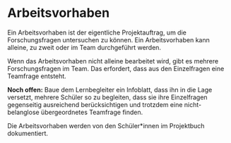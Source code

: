 # Arbeitsvorhaben

Ein Arbeitsvorhaben ist der eigentliche Projektauftrag, um die Forschungsfragen untersuchen zu können. Ein Arbeitsvorhaben kann alleine, zu zweit oder im Team durchgeführt werden. 

Wenn das Arbeitsvorhaben nicht alleine bearbeitet wird, gibt es mehrere Forschungsfragen im Team. Das erfordert, dass aus den Einzelfragen eine Teamfrage entsteht.

**Noch offen:** Baue dem Lernbegleiter ein Infoblatt, dass ihn in die Lage versetzt, mehrere Schüler so zu begleiten, dass sie ihre Einzelfragen gegenseitig ausreichend berücksichtigen und trotzdem eine nicht-belanglose übergeordnetes Teamfrage finden. 

Die Arbeitsvorhaben werden von den Schüler\*innen im Projektbuch dokumentiert.





